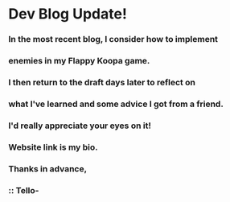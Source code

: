 # Dev Blog Update!

### In the most recent blog, I consider how to implement 

### enemies in my Flappy Koopa game. 

### I then return to the draft days later to reflect on 

### what I've learned and some advice I got from a friend.

### I'd really appreciate your eyes on it!

### Website link is my bio.

### Thanks in advance,

### :: Tello-

